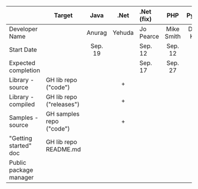 |                        | Target                   |  Java   |  .Net  | .Net (fix) |   PHP      |     Python    |    Ruby    | Node.js   |
|------------------------|--------------------------|:-------:|:------:|:-----------|:----------:|:-------------:|:----------:|:---------:|
| Developer Name         |                          | Anurag  | Yehuda |  Jo Pearce | Mike Smith |  Daniel Knell |  Cristiano | Cristiano |     
| Start Date             |                          | Sep. 19 |        | Sep. 12    | Sep. 12    |
| Expected completion    |                          |         |        | Sep. 17    | Sep. 27    |
| Library - source       | GH lib repo ("code")     |         |   +    |            |     |        |      +     |     +     |
| Library - compiled     | GH lib repo ("releases") |         |   +    |            |     |        |      +     |     +     |
| Samples - source       | GH samples repo ("code") |         |   +    |            |     |        |      +     |     +     |
| "Getting started" doc  | GH lib repo README.md    |         |        |            |     |        |      +     |     +     |
| Public package manager |                          |         |        |            |     |        | + rubygems | + npmjs   |
